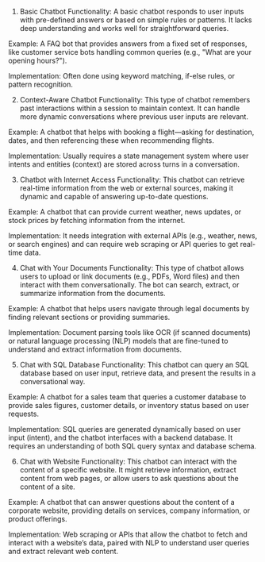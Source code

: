 1. Basic Chatbot
   Functionality: A basic chatbot responds to user inputs with pre-defined answers or based on simple rules or patterns. It lacks deep understanding and works well for straightforward queries.

Example: A FAQ bot that provides answers from a fixed set of responses, like customer service bots handling common queries (e.g., "What are your opening hours?").

Implementation: Often done using keyword matching, if-else rules, or pattern recognition.

2. Context-Aware Chatbot
   Functionality: This type of chatbot remembers past interactions within a session to maintain context. It can handle more dynamic conversations where previous user inputs are relevant.

Example: A chatbot that helps with booking a flight—asking for destination, dates, and then referencing these when recommending flights.

Implementation: Usually requires a state management system where user intents and entities (context) are stored across turns in a conversation.

3. Chatbot with Internet Access
   Functionality: This chatbot can retrieve real-time information from the web or external sources, making it dynamic and capable of answering up-to-date questions.

Example: A chatbot that can provide current weather, news updates, or stock prices by fetching information from the internet.

Implementation: It needs integration with external APIs (e.g., weather, news, or search engines) and can require web scraping or API queries to get real-time data.

4. Chat with Your Documents
   Functionality: This type of chatbot allows users to upload or link documents (e.g., PDFs, Word files) and then interact with them conversationally. The bot can search, extract, or summarize information from the documents.

Example: A chatbot that helps users navigate through legal documents by finding relevant sections or providing summaries.

Implementation: Document parsing tools like OCR (if scanned documents) or natural language processing (NLP) models that are fine-tuned to understand and extract information from documents.

5. Chat with SQL Database
   Functionality: This chatbot can query an SQL database based on user input, retrieve data, and present the results in a conversational way.

Example: A chatbot for a sales team that queries a customer database to provide sales figures, customer details, or inventory status based on user requests.

Implementation: SQL queries are generated dynamically based on user input (intent), and the chatbot interfaces with a backend database. It requires an understanding of both SQL query syntax and database schema.

6. Chat with Website
   Functionality: This chatbot can interact with the content of a specific website. It might retrieve information, extract content from web pages, or allow users to ask questions about the content of a site.

Example: A chatbot that can answer questions about the content of a corporate website, providing details on services, company information, or product offerings.

Implementation: Web scraping or APIs that allow the chatbot to fetch and interact with a website’s data, paired with NLP to understand user queries and extract relevant web content.